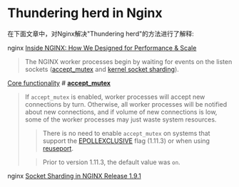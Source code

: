 # Thundering herd in Nginx

在下面文章中，对Nginx解决"Thundering herd"的方法进行了解释:

nginx [Inside NGINX: How We Designed for Performance & Scale](https://www.nginx.com/blog/inside-nginx-how-we-designed-for-performance-scale/)

> The NGINX worker processes begin by waiting for events on the listen sockets ([accept_mutex](https://nginx.org/en/docs/ngx_core_module.html#accept_mutex) and [kernel socket sharding](https://www.nginx.com/blog/socket-sharding-nginx-release-1-9-1/)).

[Core functionality](https://nginx.org/en/docs/ngx_core_module.html) # [**accept_mutex**](https://nginx.org/en/docs/ngx_core_module.html#accept_mutex) 

> If `accept_mutex` is enabled, worker processes will accept new connections by turn. Otherwise, all worker processes will be notified about new connections, and if volume of new connections is low, some of the worker processes may just waste system resources.
>
> > There is no need to enable `accept_mutex` on systems that support the [EPOLLEXCLUSIVE](https://nginx.org/en/docs/events.html#epoll) flag (1.11.3) or when using [reuseport](https://nginx.org/en/docs/http/ngx_http_core_module.html#reuseport).
>
> 
>
> > Prior to version 1.11.3, the default value was `on`.

nginx [Socket Sharding in NGINX Release 1.9.1](https://www.nginx.com/blog/socket-sharding-nginx-release-1-9-1/)


